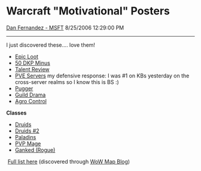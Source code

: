 <div id="page">

# Warcraft "Motivational" Posters

[Dan Fernandez -
MSFT](https://social.msdn.microsoft.com/profile/Dan%20Fernandez%20-%20MSFT)
8/25/2006 12:29:00 PM

-----

<div id="content">

I just discovered these.... love them\!

  - [Epic Loot](http://www.llbbl.com/data/RPG-motivational/epicloot.jpg)
  - [50 DKP
    Minus](http://www.llbbl.com/data/RPG-motivational/50dkpminus.jpg)
  - [Talent
    Review](http://www.llbbl.com/data/RPG-motivational/Talentreview.jpg)
  - [PVE
    Servers](http://www.llbbl.com/data/RPG-motivational/pveservers.jpg)
    my defensive response: I was \#1 on KBs yesterday on the
    cross-server realms so I know this is BS :)
  - [Pugger](http://www.llbbl.com/data/RPG-motivational/lfg.jpg)
  - [Guild
    Drama](http://www.llbbl.com/data/RPG-motivational/guilddrama.jpg)
  - [Agro
    Control](http://www.llbbl.com/data/RPG-motivational/agrocontrol.jpg)

  
**Classes**  

  - [Druids](http://www.llbbl.com/data/RPG-motivational/druids2.jpg)
  - [Druids \#2](http://www.llbbl.com/data/RPG-motivational/lol.jpg)
  - [Paladins](http://www.llbbl.com/data/RPG-motivational/paladins2.jpg)
  - [PVP Mage](http://www.llbbl.com/data/RPG-motivational/pvpmage.jpg)
  - [Ganked
    (Rogue)](http://www.llbbl.com/data/RPG-motivational/ganked.jpg)

 [Full list
here](http://www.llbbl.com/data/RPG-motivational/) (discovered through
[WoW Map
Blog](http://mapwow.com/blog/2006/07/rpg-motivational-posters.html))

</div>

</div>
